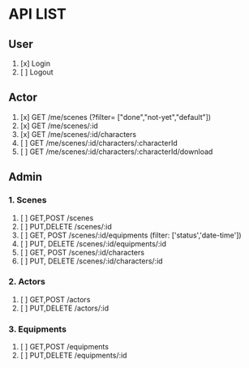 # API LIST

## User

1. [x] Login
2. [ ] Logout

## Actor

1. [x] GET /me/scenes (?filter= ["done","not-yet","default"])
2. [x] GET /me/scenes/:id
3. [x] GET /me/scenes/:id/characters
4. [ ] GET /me/scenes/:id/characters/:characterId
5. [ ] GET /me/scenes/:id/characters/:characterId/download

## Admin

### 1. **Scenes**

1. [ ] GET,POST /scenes
2. [ ] PUT,DELETE /scenes/:id
4. [ ] GET, POST /scenes/:id/equipments (filter: ['status','date-time'])
5. [ ] PUT, DELETE /scenes/:id/equipments/:id
6. [ ] GET, POST /scenes/:id/characters
7. [ ] PUT, DELETE /scenes/:id/characters/:id

### 2. **Actors**

1. [ ] GET,POST /actors
2. [ ] PUT,DELETE /actors/:id

### 3. **Equipments**

1. [ ] GET,POST /equipments
2. [ ] PUT,DELETE /equipments/:id
